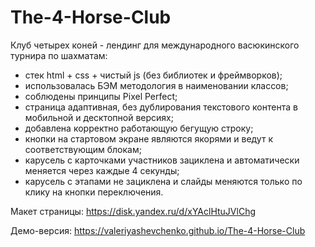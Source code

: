 # The-4-Horse-Club

Клуб четырех коней - лендинг для международного васюкинского турнира по шахматам:

- стек html + css + чистый js (без библиотек и фреймворков);
- использовалась БЭМ методология в наименовании классов;
- соблюдены принципы Pixel Perfect;
- страница адаптивная, без дублирования текстового контента в мобильной и десктопной версиях;
- добавлена корректно работающую бегущую строку;
- кнопки на стартовом экране являются якорями и ведут к соответствующим блокам;
- карусель с карточками участников зациклена и автоматически меняется через каждые 4 секунды;
- карусель с этапами не зациклена и слайды меняются только по клику на кнопки переключения.

Макет страницы: https://disk.yandex.ru/d/xYAclHtuJVlChg

Демо-версия: https://valeriyashevchenko.github.io/The-4-Horse-Club
 

